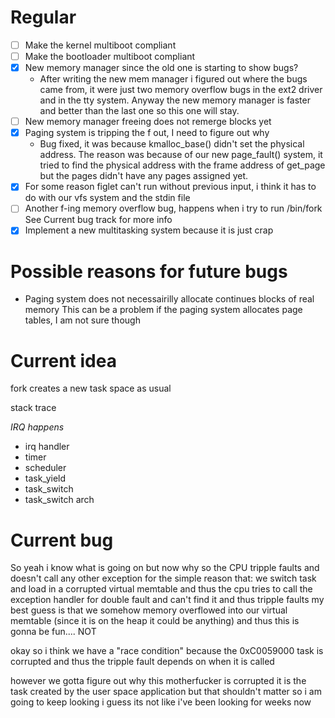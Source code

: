 # Regular

- [ ] Make the kernel multiboot compliant
- [ ] Make the bootloader multiboot compliant
- [x] New memory manager since the old one is starting to show bugs?
	- After writing the new mem manager i figured out where the bugs
	  came from, it were just two memory overflow bugs in 
	  the ext2 driver and in the tty system. Anyway the new memory
	  manager is faster and better than the last one so this one will
	  stay.
- [ ] New memory manager freeing does not remerge blocks yet
- [x] Paging system is tripping the f out, I need to figure out why
	- Bug fixed, it was because kmalloc_base() didn't set the physical address.
	  The reason was because of our new page_fault() system, it tried to find
	  the physical address with the frame address of get_page but the pages
	  didn't have any pages assigned yet.
- [x] For some reason figlet can't run without previous input, i think it has to do
	  with our vfs system and the stdin file
- [ ] Another f-ing memory overflow bug, happens when i try to run /bin/fork
	  See Current bug track for more info
- [x] Implement a new multitasking system because it is just crap

# Possible reasons for future bugs

- Paging system does not necessairilly allocate continues blocks of real memory
  This can be a problem if the paging system allocates page tables,
  I am not sure though

# Current idea

fork creates a new task space as usual

stack trace

*IRQ happens*
- irq handler
- timer
- scheduler
- task_yield
- task_switch
- task_switch arch

# Current bug

So yeah i know what is going on but now why
so
the CPU tripple faults and doesn't call any other exception
for the simple reason that:
we switch task and load in a corrupted virtual memtable
and thus the cpu tries to call the exception handler for double
fault and can't find it
and thus tripple faults
my best guess is that we somehow memory overflowed 
into our virtual memtable (since it is on the heap it could be anything) and thus this is gonna be fun.... NOT

okay so 
i think we have a "race condition" because 
the 0xC0059000 task is corrupted and thus the tripple
fault depends on when it is called

however we gotta figure out why this motherfucker is corrupted
it is the task created by the user space application but that 
shouldn't matter
so i am going to keep looking i guess
its not like i've been looking for weeks now
